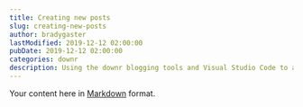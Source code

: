 ```yaml
---
title: Creating new posts
slug: creating-new-posts
author: bradygaster
lastModified: 2019-12-12 02:00:00
pubDate: 2019-12-12 02:00:00
categories: downr
description: Using the downr blogging tools and Visual Studio Code to author content
---
```


Your content here in [Markdown](https://github.com/adam-p/markdown-here/wiki/Markdown-Cheatsheet) format.

